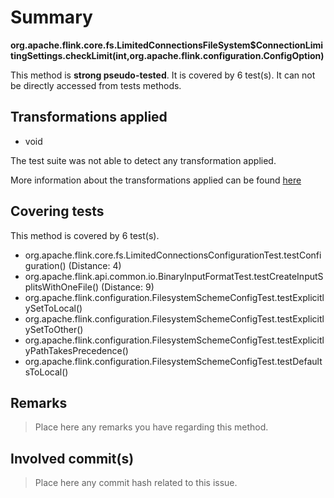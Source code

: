 # Summary
**org.apache.flink.core.fs.LimitedConnectionsFileSystem$ConnectionLimitingSettings.checkLimit(int,org.apache.flink.configuration.ConfigOption)**

This method is **strong pseudo-tested**.
It is covered by 6 test(s). It can not be directly accessed from tests methods.


## Transformations applied

- void


The test suite was not able to detect any transformation applied.

More information about the transformations applied can be found [here](https://github.com/STAMP-project/pitest-descartes)

## Covering tests
This method is covered by 6 test(s).
* org.apache.flink.core.fs.LimitedConnectionsConfigurationTest.testConfiguration() (Distance: 4)
* org.apache.flink.api.common.io.BinaryInputFormatTest.testCreateInputSplitsWithOneFile() (Distance: 9)
* org.apache.flink.configuration.FilesystemSchemeConfigTest.testExplicitlySetToLocal()
* org.apache.flink.configuration.FilesystemSchemeConfigTest.testExplicitlySetToOther()
* org.apache.flink.configuration.FilesystemSchemeConfigTest.testExplicitlyPathTakesPrecedence()
* org.apache.flink.configuration.FilesystemSchemeConfigTest.testDefaultsToLocal()


## Remarks
> Place here any remarks you have regarding this method.

## Involved commit(s)

> Place here any commit hash related to this issue.
